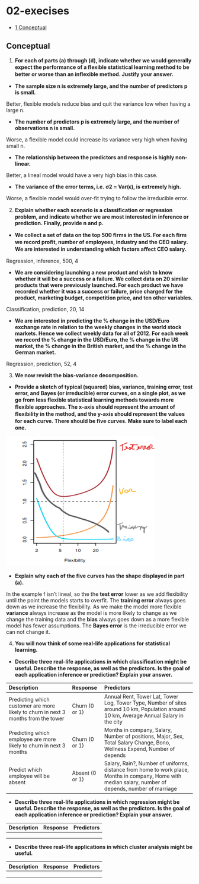 02-execises
================

- <a href="#conceptual" id="toc-conceptual"><span
  class="toc-section-number">1</span> Conceptual</a>

## Conceptual

1.  **For each of parts (a) through (d), indicate whether we would
    generally expect the performance of a ﬂexible statistical learning
    method to be better or worse than an inﬂexible method. Justify your
    answer.**

- **The sample size n is extremely large, and the number of predictors p
  is small.**

Better, flexible models reduce bias and quit the variance low when
having a large n.

- **The number of predictors p is extremely large, and the number of
  observations n is small.**

Worse, a flexible model could increase its variance very high when
having small n.

- **The relationship between the predictors and response is highly
  non-linear.**

Better, a lineal model would have a very high bias in this case.

- **The variance of the error terms, i.e. σ2 = Var(ϵ), is extremely
  high.**

Worse, a flexible model would over-fit trying to follow the irreducible
error.

2.  **Explain whether each scenario is a classiﬁcation or regression
    problem, and indicate whether we are most interested in inference or
    prediction. Finally, provide n and p.**

- **We collect a set of data on the top 500 ﬁrms in the US. For each ﬁrm
  we record proﬁt, number of employees, industry and the CEO salary. We
  are interested in understanding which factors aﬀect CEO salary.**

Regression, inference, 500, 4

- **We are considering launching a new product and wish to know whether
  it will be a success or a failure. We collect data on 20 similar
  products that were previously launched. For each product we have
  recorded whether it was a success or failure, price charged for the
  product, marketing budget, competition price, and ten other
  variables.**

Classification, prediction, 20, 14

- **We are interested in predicting the % change in the USD/Euro
  exchange rate in relation to the weekly changes in the world stock
  markets. Hence we collect weekly data for all of 2012. For each week
  we record the % change in the USD/Euro, the % change in the US market,
  the % change in the British market, and the % change in the German
  market.**

Regression, prediction, 52, 4

3.  **We now revisit the bias-variance decomposition.**

- **Provide a sketch of typical (squared) bias, variance, training
  error, test error, and Bayes (or irreducible) error curves, on a
  single plot, as we go from less ﬂexible statistical learning methods
  towards more ﬂexible approaches. The x-axis should represent the
  amount of ﬂexibility in the method, and the y-axis should represent
  the values for each curve. There should be ﬁve curves. Make sure to
  label each one.**

<img src="01-sketch.png" width="400" height="350" />

- **Explain why each of the ﬁve curves has the shape displayed in part
  (a).**

In the example f isn’t lineal, so the the **test error** lower as we add
flexibility until the point the models starts to overfit. The **training
error** always goes down as we increase the flexibility. As we make the
model more flexible **variance** always increase as the model is more
likely to change as we change the training data and the **bias** always
goes down as a more flexible model has fewer assumptions. The **Bayes
error** is the irreducible error we can not change it.

4.  **You will now think of some real-life applications for statistical
    learning.**

- **Describe three real-life applications in which classiﬁcation might
  be useful. Describe the response, as well as the predictors. Is the
  goal of each application inference or prediction? Explain your
  answer.**

| Description                                                                        | Response        | Predictors                                                                                                                                             |
|:-----------------------------------------------------------------------------------|:----------------|:-------------------------------------------------------------------------------------------------------------------------------------------------------|
| Predicting which customer are more likely to churn in next 3 months from the tower | Churn (0 or 1)  | Annual Rent, Tower Lat, Tower Log, Tower Type, Number of sites around 10 km, Population around 10 km, Average Annual Salary in the city                |
| Predicting which employee are more likely to churn in next 3 months                | Churn (0 or 1)  | Months in company, Salary, Number of positions, Major, Sex, Total Salary Change, Bono, Wellness Expend, Number of depends                              |
| Predict which employee will be absent                                              | Absent (0 or 1) | Salary, Rain?, Number of uniforms, distance from home to work place, Months in company, Home with median salary, number of depends, number of marriage |

- **Describe three real-life applications in which regression might be
  useful. Describe the response, as well as the predictors. Is the goal
  of each application inference or prediction? Explain your answer.**

| Description | Response | Predictors |
|:------------|:---------|:-----------|
|             |          |            |
|             |          |            |
|             |          |            |

- **Describe three real-life applications in which cluster analysis
  might be useful.**

| Description | Response | Predictors |
|:------------|:---------|:-----------|
|             |          |            |
|             |          |            |
|             |          |            |
